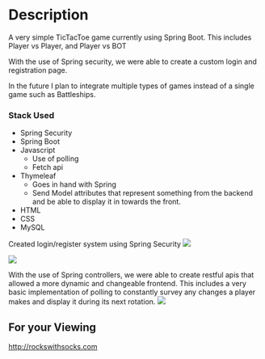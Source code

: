 # Description
A very simple TicTacToe game currently using Spring Boot. This includes Player vs Player, and Player vs BOT

With the use of Spring security, we were able to create a custom login and registration page.

In the future I plan to integrate multiple types of games instead of a single game such as Battleships.

### Stack Used
  *  Spring Security 
  * Spring Boot
* Javascript
  * Use of polling 
  * Fetch api
* Thymeleaf
  * Goes in hand with Spring
  * Send Model attributes that represent something from the backend and be able to display it in towards the front.
* HTML
* CSS
* MySQL

Created login/register system using Spring Security
![](src/main/resources/static/gifs/login.gif)

![](src/main/resources/static/gifs/register.gif)

With the use of Spring controllers, we were able to create restful apis that allowed a more dynamic and changeable frontend. This includes a very basic implementation of polling to constantly survey any changes a player makes and display it during its next rotation. 
![](src/main/resources/static/gifs/changestofront.gif)

## For your Viewing
http://rockswithsocks.com